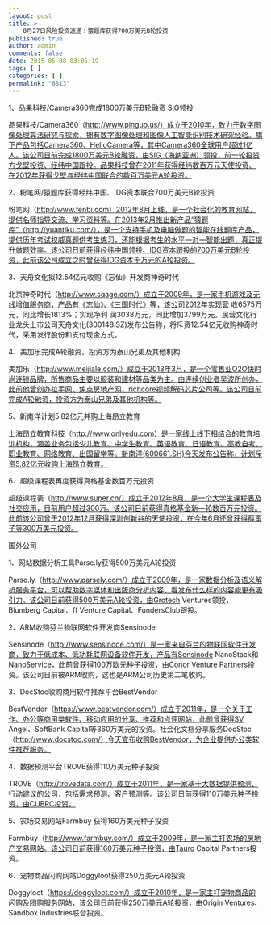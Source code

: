 ```yaml
---
layout: post
title: >
    8月27日风险投资速递：猿题库获得700万美元B轮投资
published: true
author: admin
comments: false
date: 2015-05-08 03:05:19
tags: [ ]
categories: [ ]
permalink: "6813"
---
```



1、品果科技/Camera360完成1800万美元B轮融资 SIG领投

品果科技/Camera360（http://www.pinguo.us/）成立于2010年，致力于数字图像处理算法研究与探索，拥有数字图像处理和图像人工智能识别技术研究经验。旗下产品包括Camera360、HelloCamera等，其中Camera360全球用户超过1亿人。该公司日前完成1800万美元B轮融资，由SIG（海纳亚洲）领投，前一轮投资方戈壁投资、经纬中国跟投。品果科技曾在2011年获得经纬数百万元天使投资、在2012年获得戈壁与经纬中国联合的数百万美元A轮投资。

2、粉笔网/猿题库获得经纬中国、IDG资本联合700万美元B轮投资

粉笔网（http://www.fenbi.com）2012年8月上线，是一个社会化的教育网站，提供名师指导交流、学习资料等。在2013年2月推出新产品“猿题库”（http://yuantiku.com/），是一个支持手机及电脑做题的智能在线题库产品，提供历年考试权威真题供考生练习，还能根据考生的水平一对一智能出题，真正提升做题效率。该公司日前获得经纬中国领投、IDG资本跟投的700万美元B轮投资，此前该公司成立之时曾获得IDG资本千万元的A轮投资。

3、天舟文化拟12.54亿元收购《忘仙》开发商神奇时代

北京神奇时代（http://www.sqage.com/）成立于2009年，是一家手机游戏及无线增值服务商，产品有《忘仙》、《三国时代》等，该公司2012年实现营 收6575万元，同比增长1813%；实现净利 润3038万元，同比增加3799万元。民营文化行业龙头上市公司天舟文化(300148.SZ)发布公告称，将斥资12.54亿元收购神奇时代，采用发行股份和支付现金方式。

4、美加乐完成A轮融资，投资方为泰山兄弟及其他机构

美加乐（http://www.meijiale.com/）成立于2013年3月，是一个零售业O2O快时尚连锁品牌，所售商品主要以服装和建材等品类为主。由连续创业者吴波所创办，此前他曾创办拉手网、焦点房地产网、richcore视频解码芯片公司等。该公司日前完成A轮融资，投资方为泰山兄弟及其他机构等。

5、新南洋计划5.82亿元并购上海昂立教育

上海昂立教育科技（http://www.onlyedu.com）是一家线上线下相结合的教育培训机构，涵盖业务包括少儿教育、中学生教育、英语教育、日语教育、高教自考、职业教育、网络教育、出国留学等。新南洋(600661.SH)今天发布公告称，计划斥资5.82亿元收购上海昂立教育。

6、超级课程表再度获得真格基金数百万元投资

超级课程表（http://www.super.cn/）成立于2012年8月，是一个大学生课程表及社交应用，目前用户超过300万。该公司日前获得真格基金新一轮数百万元投资。此前该公司曾于2012年12月获得深圳创新谷的天使投资，在今年6月还曾获得薛蛮子等300万美元投资。

国外公司

1、网站数据分析工具Parse.ly获得500万美元A轮投资

Parse.ly（http://www.parsely.com/）成立于2009年，是一家数据分析及语义解析服务平台，可以帮助数字媒体和出版商分析内容、看发布什么样的内容能更有吸引力。该公司日前获得500万美元A轮投资，由Grotech Ventures领投，Blumberg Capital、ff Venture Capital、FundersClub跟投。

2、ARM收购芬兰物联网软件开发商Sensinode

Sensinode（http://www.sensinode.com/）是一家来自芬兰的物联网软件开发商，致力于低成本、低功耗联网设备软件开发，产品有Sensinode NanoStack和NanoService，此前曾获得100万欧元种子投资，由Conor Venture Partners投资。该公司日前被ARM收购，这也是ARM公司历史第二笔收购。

3、DocStoc收购商用软件推荐平台BestVendor

BestVendor（https://www.bestvendor.com/）成立于2011年，是一个关于工作、办公等商用类软件、移动应用的分享、推荐和点评网站，此前曾获得SV Angel、SoftBank Capital等360万美元的投资。社会化文档分享服务DocStoc（http://www.docstoc.com/）今天宣布收购BestVendor，为企业提供办公类软件推荐服务。

4、数据预测平台TROVE获得110万美元种子投资

TROVE（http://trovedata.com/）成立于2011年，是一家基于大数据提供预测、行动建议的公司，包括需求预测、客户预测等。该公司日前获得110万美元种子投资，由CUBRC投资。

5、农场交易网站Farmbuy 获得160万美元种子投资

Farmbuy（http://www.farmbuy.com/）成立于2009年，是一家主打农场的房地产交易网站。该公司日前获得160万美元种子投资，由Tauro Capital Partners投资。

6、宠物商品闪购网站Doggyloot获得250万美元A轮投资

Doggyloot（https://doggyloot.com/）成立于2010年，是一家主打宠物商品的闪购及团购服务网站，该公司日前获得250万美元A轮投资，由Origin Ventures、 Sandbox Industries联合投资。